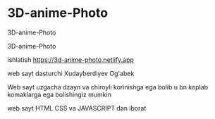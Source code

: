 # 3D-anime-Photo
3D-anime-Photo

3D-anime-Photo

ishlatish https://3d-anime-photo.netlify.app

web sayt dasturchi Xudayberdiyev Og'abek

Web sayt uzgacha dzayn va chiroyli korinishga ega bolib u bn koplab komaklarga ega bolishingiz mumkin

web sayt HTML CSS va JAVASCRIPT dan iborat
